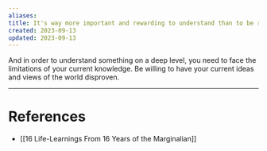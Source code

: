 ```yaml
---
aliases: 
title: It's way more important and rewarding to understand than to be right
created: 2023-09-13
updated: 2023-09-13
---
```

And in order to understand something on a deep level, you need to face the limitations of your current knowledge. Be willing to have your current ideas and views of the world disproven.

---
# References
* [[16 Life-Learnings From 16 Years of the Marginalian]]